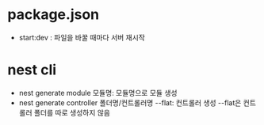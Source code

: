 # package.json
* start:dev : 파일을 바꿀 때마다 서버 재시작

# nest cli
* nest generate module 모듈명: 모듈명으로 모듈 생성
* nest generate controller 폴더명/컨트롤러명 --flat: 컨트롤러 생성 --flat은 컨트롤러 폴더를 따로 생성하지 않음